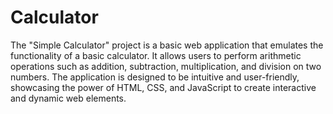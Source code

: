 # Calculator
The "Simple Calculator" project is a basic web application that emulates the functionality of a basic calculator. It allows users to perform arithmetic operations such as addition, subtraction, multiplication, and division on two numbers. The application is designed to be intuitive and user-friendly, showcasing the power of HTML, CSS, and JavaScript to create interactive and dynamic web elements.
